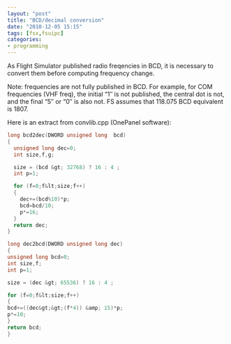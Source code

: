 ```yaml
---
layout: "post"
title: "BCD/decimal conversion"
date: "2010-12-05 15:15"
tags: [fsx,fsuipc]
categories:
- programming
---
```

As Flight Simulator published radio freqencies in BCD, it is necessary to convert them before computing frequency change.

Note: frequencies are not fully published in BCD. For example, for COM frequencies (VHF freq), the initial “1″ is not published, the central dot is not, and the final “5″ or “0″ is also not. FS assumes that 118.075 BCD equivalent is 1807.

Here is an extract from convlib.cpp (OnePanel software):

```c++
long bcd2dec(DWORD unsigned long  bcd)
{
  unsigned long dec=0;
  int size,f,g;

  size = (bcd &gt; 32768) ? 16 : 4 ;
  int p=1;

  for (f=0;f&lt;size;f++)
  {
    dec+=(bcd%10)*p;
    bcd=bcd/10;
    p*=16;
  }
  return dec;
}
```

```c++
long dec2bcd(DWORD unsigned long dec)
{
unsigned long bcd=0;
int size,f;
int p=1;

size = (dec &gt; 65536) ? 16 : 4 ;

for (f=0;f&lt;size;f++)
{
bcd+=((dec&gt;&gt;(f*4)) &amp; 15)*p;
p*=10;
}
return bcd;
}
```
